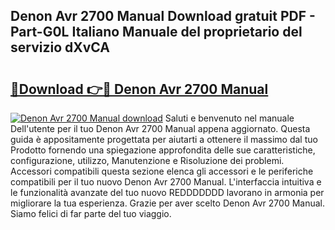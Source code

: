 ## Denon Avr 2700 Manual Download gratuit PDF - Part-G0L Italiano Manuale del proprietario del servizio dXvCA

# <h2><a href="http://df97cc.blite.top/?on=Denon+Avr+2700+Manual">🔗Download 👉🔴 Denon Avr 2700 Manual</a></h2>

[![Denon Avr 2700 Manual download](https://i.imgur.com/lujVjoI.png)](http://df97cc.blite.top/?on=Denon+Avr+2700+Manual)
Saluti e benvenuto nel manuale Dell'utente per il tuo Denon Avr 2700 Manual appena aggiornato. Questa guida è appositamente progettata per aiutarti a ottenere il massimo dal tuo Prodotto fornendo una spiegazione approfondita delle sue caratteristiche, configurazione, utilizzo, Manutenzione e Risoluzione dei problemi. Accessori compatibili questa sezione elenca gli accessori e le periferiche compatibili per il tuo nuovo Denon Avr 2700 Manual. L'interfaccia intuitiva e le funzionalità avanzate del tuo nuovo REDDDDDDD lavorano in armonia per migliorare la tua esperienza. Grazie per aver scelto Denon Avr 2700 Manual. Siamo felici di far parte del tuo viaggio.
